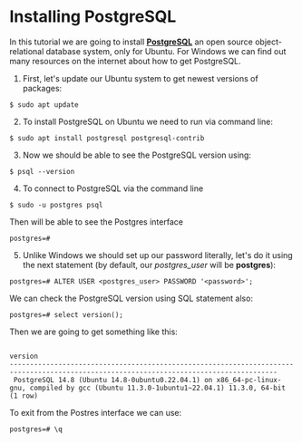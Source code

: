 # Installing PostgreSQL

In this tutorial we are going to install [**PostgreSQL**](https://www.postgresql.org/) an open source object-relational database system, only for Ubuntu. For Windows we can find out many resources on the internet about how to get PostgreSQL.

1. First, let's update our Ubuntu system to get newest versions of packages:
```
$ sudo apt update
```

2. To install PostgreSQL on Ubuntu we need to run via command line:
```
$ sudo apt install postgresql postgresql-contrib
```

3. Now we should be able to see the PostgreSQL version using:
```
$ psql --version
```

4. To connect to PostgreSQL via the command line
```
$ sudo -u postgres psql
```

Then will be able to see the Postgres interface
```
postgres=#
```

5. Unlike Windows we should set up our password literally, let's do it using the next statement (by default, our *postgres_user* will be **postgres**):
```
postgres=# ALTER USER <postgres_user> PASSWORD '<password>';
```


We can check the PostgreSQL version using SQL statement also:
```
postgres=# select version();
```

Then we are going to get something like this:

```
                                                                version                                                                 
----------------------------------------------------------------------------------------------------------------------------------------
 PostgreSQL 14.8 (Ubuntu 14.8-0ubuntu0.22.04.1) on x86_64-pc-linux-gnu, compiled by gcc (Ubuntu 11.3.0-1ubuntu1~22.04.1) 11.3.0, 64-bit
(1 row)
```

To exit from the Postres interface we can use:
```
postgres=# \q
```
